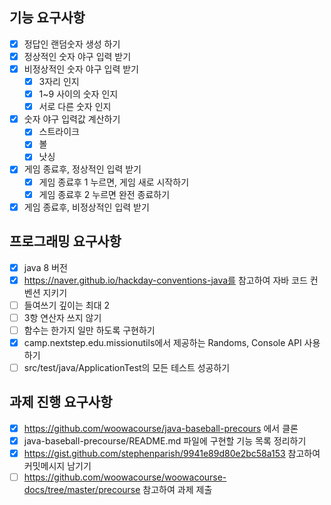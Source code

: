 ## 기능 요구사항

- [x] 정답인 랜덤숫자 생성 하기
- [x] 정상적인 숫자 야구 입력 받기
- [x] 비정상적인 숫자 야구 입력 받기
    - [x] 3자리 인지
    - [x] 1~9 사이의 숫자 인지
    - [x] 서로 다른 숫자 인지
- [x] 숫자 야구 입력값 계산하기
    - [x] 스트라이크
    - [x] 볼
    - [x] 낫싱
- [x] 게임 종료후, 정상적인 입력 받기
    - [x] 게임 종료후 1 누르면, 게임 새로 시작하기
    - [x] 게임 종료후 2 누르면 완전 종료하기
- [x] 게임 종료후, 비정상적인 입력 받기

## 프로그래밍 요구사항

- [x] java 8 버전
- [x] https://naver.github.io/hackday-conventions-java를 참고하여 자바 코드 컨벤션 지키기
- [ ] 들여쓰기 깊이는 최대 2
- [ ] 3항 연산자 쓰지 않기
- [ ] 함수는 한가지 일만 하도록 구현하기
- [x] camp.nextstep.edu.missionutils에서 제공하는 Randoms, Console API 사용하기
- [ ] src/test/java/ApplicationTest의 모든 테스트 성공하기

## 과제 진행 요구사항

- [x] https://github.com/woowacourse/java-baseball-precours 에서 클론
- [x] java-baseball-precourse/README.md 파일에 구현할 기능 목록 정리하기
- [x] https://gist.github.com/stephenparish/9941e89d80e2bc58a153 참고하여 커밋메시지 남기기
- [ ] https://github.com/woowacourse/woowacourse-docs/tree/master/precourse 참고하여 과제 제출